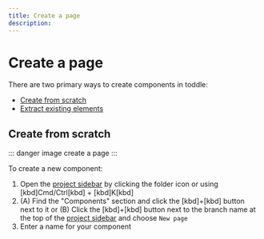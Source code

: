 ```yaml
---
title: Create a page
description:
---
```


# Create a page
There are two primary ways to create components in toddle:
- [Create from scratch](#create-from-scratch)
- [Extract existing elements](#extract-existing-elements)

## Create from scratch
::: danger
image create a page
:::

To create a new component:
1. Open the [project sidebar](/the-editor/project-sidebar) by clicking the folder icon or using [kbd]Cmd/Ctrl[kbd] + [kbd]K[kbd]
2. (A) Find the "Components" section and click the [kbd]+[kbd] button next to it or
   (B) Click the [kbd]+[kbd] button next to the branch name at the top of the [project sidebar](/the-editor/project-sidebar) and choose `New page` 
3. Enter a name for your component